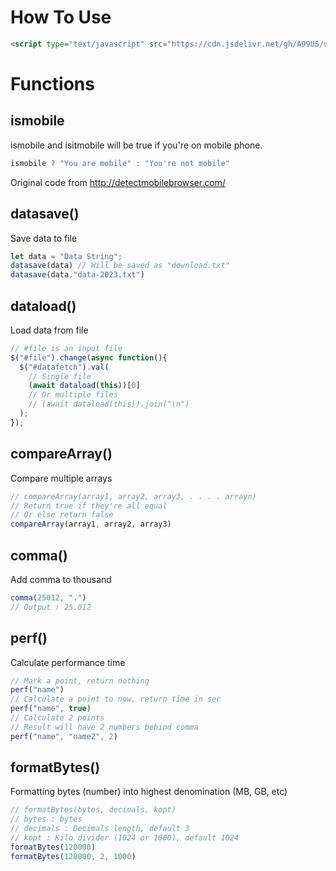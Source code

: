 # How To Use

```html
<script type="text/javascript" src="https://cdn.jsdelivr.net/gh/A99US/utils.js/utils.min.js"></script>
```

# Functions

## ismobile

ismobile and isitmobile will be true if you're on mobile phone.

```javascript
ismobile ? "You are mobile" : "You're not mobile"
```

Original code from http://detectmobilebrowser.com/

## datasave()

Save data to file

```javascript
let data = "Data String";
datasave(data) // Will be saved as "download.txt"
datasave(data,"data-2023.txt")
```

## dataload()

Load data from file

```javascript
// #file is an input file
$("#file").change(async function(){
  $("#datafetch").val(
    // Single file
    (await dataload(this))[0]
    // Or multiple files
    // (await dataload(this)).join("\n")
  );
});
```
## compareArray()

Compare multiple arrays

```javascript
// compareArray(array1, array2, array3, . . . . arrayn)
// Return true if they're all equal
// Or else return false
compareArray(array1, array2, array3)
```

## comma()

Add comma to thousand

```javascript
comma(25012, ".")
// Output : 25.012
```

## perf()

Calculate performance time

```javascript
// Mark a point, return nothing
perf("name")
// Calculate a point to now, return time in sec
perf("name", true)
// Calculate 2 points
// Result will have 2 numbers behind comma
perf("name", "name2", 2)
```

## formatBytes()

Formatting bytes (number) into highest denomination (MB, GB, etc)

```javascript
// formatBytes(bytes, decimals, kopt)
// bytes : bytes
// decimals : Decimals length, default 3
// kopt : Kilo divider (1024 or 1000), default 1024
formatBytes(120000)
formatBytes(120000, 2, 1000)
```
